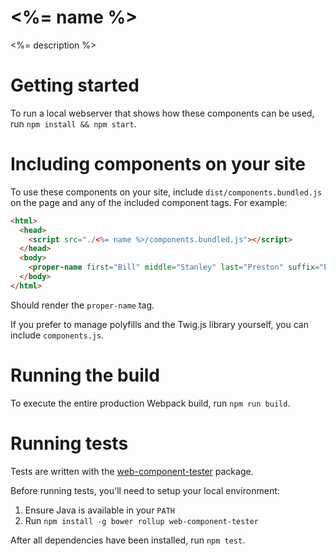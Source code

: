 # <%= name %>

<%= description %>

# Getting started

To run a local webserver that shows how these components can be used, run
`npm install && npm start`.
 
# Including components on your site

To use these components on your site, include `dist/components.bundled.js` on
the page and any of the included component tags. For example:

```html
<html>
  <head>
    <script src="./<%= name %>/components.bundled.js"></script>
  </head>
  <body>
    <proper-name first="Bill" middle="Stanley" last="Preston" suffix="Esquire"></proper-name>
  </body>
</html>
```

Should render the `proper-name` tag.

If you prefer to manage polyfills and the Twig.js library yourself, you can
include `components.js`.

# Running the build

To execute the entire production Webpack build, run `npm run build`.

# Running tests

Tests are written with the [web-component-tester](https://github.com/Polymer/web-component-tester)
package.

Before running tests, you'll need to setup your local environment:

1. Ensure Java is available in your `PATH`
1. Run `npm install -g bower rollup web-component-tester`

After all dependencies have been installed, run `npm test`.
